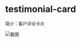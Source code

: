 # testimonial-card

简介：客户评论卡片

![截图](https://unpkg.com/@icedesign/testimonial-card-block/screenshot.png)





